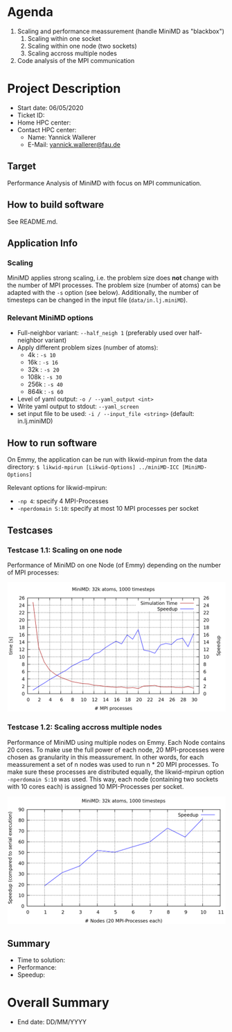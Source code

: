 <!-----------------------------------------------------------------------------
This document should be written based on the Github flavored markdown specs:
https://github.github.com/gfm/
It can be converted to html or pdf with pandoc:
pandoc -s -o logbook.html  -f gfm -t html logbook.md
pandoc test.txt -o test.pdf
or with the kramdown converter:
kramdown --template document  -i GFM  -o html logbook.md

If checked in as part of a github project html is automatically generated if
using the github web interface.

Optional: Document how much time was spent. A simple python command line tool
for time tracking is [Watson](http://tailordev.github.io/Watson/).
------------------------------------------------------------------------------>

<!-----------------------------------------------------------------------------
The Agenda section is a scratchpad area for planning and Todo list
------------------------------------------------------------------------------>
# Agenda
1. Scaling and performance meassurement (handle MiniMD as "blackbox")
   1. Scaling within one socket
   2. Scaling within one node (two sockets)
   3. Scaling accross multiple nodes
2. Code analysis of the MPI communication
<!--
Example for referencing an image:

![Plot title](figures/example.png "ALT Text")
-->
<!-----------------------------------------------------------------------------
START BLOCK PREAMBLE -  Global information required in all steps: Add all
information required to build and benchmark the application. Should be extended
and maintained during the project.
------------------------------------------------------------------------------>
# Project Description

* Start date: 06/05/2020
* Ticket ID:
* Home HPC center:
* Contact HPC center:
   * Name: Yannick Wallerer
   * E-Mail: yannick.wallerer@fau.de

<!-----------------------------------------------------------------------------
Formulate a clear and specific performance target
------------------------------------------------------------------------------>
## Target
Performance Analysis of MiniMD with focus on MPI communication.

<!--
## Customer Info
-->
<!--
* Name: <CUSTOMERNAME>
* E-Mail: john.doe@foo.bar
* Fon: <PHONENUMBER>
* Web: <URL>
-->

<!-----------------------------------------------------------------------------
All steps required to build the software including dependencies
------------------------------------------------------------------------------>
## How to build software
See README.md.


## Application Info

### Scaling
MiniMD applies strong scaling, i.e. the problem size does **not** change with the number of MPI processes. The problem size (number of atoms) can be adapted with the `-s` option (see below). Additionally, the number of timesteps can be changed in the input file (`data/in.lj.miniMD`).

### Relevant MiniMD options
* Full-neighbor variant: `--half_neigh 1` (preferably used over half-neighbor variant)
* Apply different problem sizes (number of atoms):
   * 4k   : `-s 10`
   * 16k  : `-s 16`
   * 32k  : `-s 20`
   * 108k : `-s 30`
   * 256k : `-s 40`
   * 864k : `-s 60`
* Level of yaml output: `-o / --yaml_output <int>`
* Write yaml output to stdout: `--yaml_screen`
* set input file to be used: `-i / --input_file <string>` (default: in.lj.miniMD)
<!--
* Name: <APPLICATIONNAME>
* Domain: <APPLICATIONDOMAIN>
* Version: <VERSION>
-->


## How to run software
On Emmy, the application can be run with likwid-mpirun from the data directory:
`$ likwid-mpirun [Likwid-Options] ../miniMD-ICC [MiniMD-Options]`

Relevant options for likwid-mpirun:
* `-np 4`: specify 4 MPI-Processes
* `-nperdomain S:10`: specify at most 10 MPI processes per socket

<!-----------------------------------------------------------------------------
END BLOCK PREAMBLE
------------------------------------------------------------------------------>

<!-----------------------------------------------------------------------------
START BLOCK ANALYST - This block is required for any new analyst taking over
the project
------------------------------------------------------------------------------>

<!--
# Transfer to Analyst: <NAME-TAG>
-->
<!--
* Start date: DD/MM/YYYY
* Contact HPC center:
   * Name:
   * Fon:
   * E-Mail:
-->
<!-----------------------------------------------------------------------------
###############################################################################
START BLOCK BENCHMARKING - Run helper script machine-state.sh and store results
in directory session-<ID> named <hostname>.txt. Document everything that you
consider to be relevant for performance.
###############################################################################
------------------------------------------------------------------------------>

<!--
## Benchmarking <NAME-TAG>

### Testsystem
-->
<!--
* Host/Clustername:
* Cluster Info URL:
* CPU type:
* Memory capacity:
* Number of cores per node:
* Interconnect:
-->
<!--
### Software Environment
-->
<!--
**Compiler**:
* Vendor:
* Version:

**Libraries**:
* <LIBRARYNAME>:
   * Version:

**OS**:
* Distribution:
* Version:
* Kernel version:
-->
<!-----------------------------------------------------------------------------
Create a runtime profile. Which tool was used? How was the profile created.
Describe and discuss the runtime profile.
------------------------------------------------------------------------------>
<!--
## Runtime Profile <NAME-TAG>-<ID>
-->

<!-----------------------------------------------------------------------------
Perform a static code review.
------------------------------------------------------------------------------>
<!--
## Code review <NAME-TAG>-<ID>
-->

<!-----------------------------------------------------------------------------
Application benchmarking runs. What experiment was done? Add results or
reference plots in directory session-<NAME-TAG>-<ID>. Number all sections
consecutivley such that every section has a unique ID.
------------------------------------------------------------------------------>

## Testcases
### Testcase 1.1: Scaling on one node
Performance of MiniMD on one Node (of Emmy) depending on the number of MPI processes:

![Example Graph](test_1_1.png?raw=true "Example Meassurement")


### Testcase 1.2: Scaling accross multiple nodes
Performance of MiniMD using multiple nodes on Emmy. Each Node contains 20 cores. To make use the full power of each node, 20 MPI-processes were chosen as granularity in this meassurement. In other words, for each meassurement a set of n nodes was used to run n * 20 MPI processes. To make sure these processes are distributed equally, the likwid-mpirun option `-nperdomain S:10` was used. This way, each node (containing two sockets with 10 cores each) is assigned 10 MPI-Processes per socket.

![Example Graph](test_1_2.png?raw=true "Example Meassurement")

<!--
## Result <NAME-TAG>-<ID>
### Problem: <DESCRIPTION>
### Measurement <NAME-TAG>-<ID>.1
-->
<!--
Example for table:

| NP | runtime |
|----|---------|
| 1  | 2558.89 |
| 2  | 1425.20 |
| 4  | 741.97  |
| 8  | 449.23  |
| 10 | 371.39  |
| 20 | 233.90  |

```
Verbatim Text
```
-->


<!-----------------------------------------------------------------------------
Document the initial performance which serves as baseline for further progress
and is used to compute the achieved speedup. Document exactly how the baseline
was created.
------------------------------------------------------------------------------>
<!--
## Baseline
-->
<!--
* Time to solution:
* Performance:
-->

<!-----------------------------------------------------------------------------
Explain which tool was used and how the measurements were done. Store and
reference the results. If applicable discuss and explain profiles.
------------------------------------------------------------------------------>
<!--
## Performance Profile <NAME-TAG>-<ID>.2
-->

<!-----------------------------------------------------------------------------
Analysis and insights extracted from benchmarking results. Planning of more
benchmarks.
------------------------------------------------------------------------------>
<!--
## Analysis <NAME-TAG>-<ID>.3
-->


<!-----------------------------------------------------------------------------
Document all changes with  filepath:linenumber and explanation what was changed
and why. Create patch if applicable and store patch in referenced file.
------------------------------------------------------------------------------>
<!--
## Optimisation <NAME-TAG>-<ID>.4: <DESCRIPTION>
-->


<!-----------------------------------------------------------------------------
###############################################################################
END BLOCK BENCHMARKING
###############################################################################
------------------------------------------------------------------------------>

<!-----------------------------------------------------------------------------
Wrap up the final result and discuss the speedup.
Optional: Document how much time was spent. A simple python command line tool
for time tracking is [Watson](http://tailordev.github.io/Watson/).
------------------------------------------------------------------------------>
## Summary

* Time to solution:
* Performance:
* Speedup:

<!--
## Effort

* Time spent:
-->

<!-----------------------------------------------------------------------------
END BLOCK ANALYST
------------------------------------------------------------------------------>

<!-----------------------------------------------------------------------------
START BLOCK SUMMARY - This block is only required if multiple analysts worked
on the project.
------------------------------------------------------------------------------>
# Overall Summary

* End date: DD/MM/YYYY

<!--
## Total Effort

* Total time spent:
* Estimated core hours saved:
-->
<!-----------------------------------------------------------------------------
END BLOCK SUMMARY
------------------------------------------------------------------------------>
